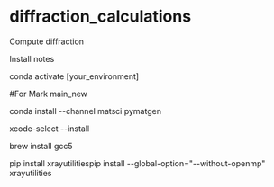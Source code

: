 # diffraction_calculations
Compute diffraction

Install notes

conda activate [your_environment]

#For Mark main_new

conda install --channel matsci pymatgen

xcode-select --install

brew install gcc5

pip install xrayutilitiespip install --global-option="--without-openmp" xrayutilities


